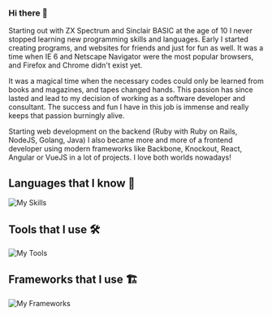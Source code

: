 ### Hi there 👋

Starting out with ZX Spectrum and Sinclair BASIC at the age of 10 I never stopped learning new programming skills and languages. Early I started creating programs, and websites for friends and just for fun as well. It was a time when IE 6 and Netscape Navigator were the most popular browsers, and Firefox and Chrome didn't exist yet.

It was a magical time when the necessary codes could only be learned from books and magazines, and tapes changed hands. This passion has since lasted and lead to my decision of working as a software developer and consultant. The success and fun I have in this job is immense and really keeps that passion burningly alive.

Starting web development on the backend (Ruby with Ruby on Rails, NodeJS, Golang, Java) I also became more and more of a frontend developer using modern frameworks like Backbone, Knockout, React, Angular or VueJS in a lot of projects. I love both worlds nowadays!

## Languages that I know 📢

![My Skills](https://tech-icons.byteflag.dev/icons?i=java,javascript,typescript,golang,rust,ruby,elixir,dart,html,css,bash,php,sass,less)<br/>

## Tools that I use 🛠
![My Tools](https://tech-icons.byteflag.dev/icons?i=grafana,maven,gradle,nodejs,deno,bun,redis,mongodb,mysql,postgres,sqlite,webpack,vite,npm,yarn,pnpm,vscode,neovim,linux,aws,terraform,tauri,wasm)<br/>

## Frameworks that I use 🏗️

![My Frameworks](https://tech-icons.byteflag.dev/icons?i=spring,nextjs,react,vue,nuxt,fastify,angular,flutter,rails,tailwind,express,nest,sequelize,jest,vitest)<br/>

<!--
**etroynov/etroynov** is a ✨ _special_ ✨ repository because its `README.md` (this file) appears on your GitHub profile.

Here are some ideas to get you started:
- 🔭 I’m currently working on ...
- 🌱 I’m currently learning ...
- 👯 I’m looking to collaborate on ...
- 🤔 I’m looking for help with ...
- 💬 Ask me about ...
- 📫 How to reach me: ...
- 😄 Pronouns: ...
- ⚡ Fun fact: ...
-->
